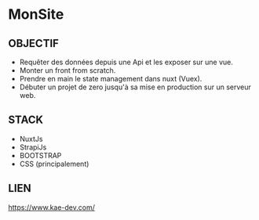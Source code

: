 # MonSite
## OBJECTIF
- Requêter des données depuis une Api et les exposer sur une vue.
- Monter un front from scratch.
- Prendre en main le state management dans nuxt (Vuex).
- Débuter un projet de zero jusqu'à sa mise en production sur un serveur web.
## STACK
- NuxtJs
- StrapiJs
- BOOTSTRAP
- CSS (principalement)

## LIEN
https://www.kae-dev.com/
